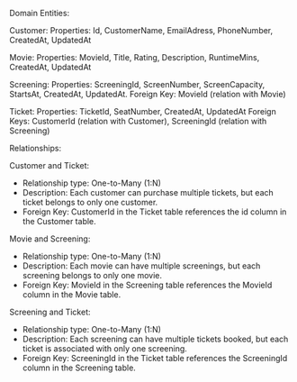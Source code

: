 Domain Entities:

Customer:
Properties: Id, CustomerName, EmailAdress, PhoneNumber, CreatedAt, UpdatedAt

Movie:
Properties: MovieId, Title, Rating, Description, RuntimeMins, CreatedAt, UpdatedAt


Screening:
Properties: ScreeningId, ScreenNumber, ScreenCapacity, StartsAt, CreatedAt, UpdatedAt.
Foreign Key: MovieId (relation with Movie)

Ticket:
Properties: TicketId, SeatNumber, CreatedAt, UpdatedAt
Foreign Keys: CustomerId (relation with Customer), ScreeningId (relation with Screening)


Relationships:  

Customer and Ticket:

- Relationship type: One-to-Many (1:N)
- Description: Each customer can purchase multiple tickets, but each ticket belongs to only one customer.
- Foreign Key: CustomerId in the Ticket table references the id column in the Customer table.


Movie and Screening:
- Relationship type: One-to-Many (1:N)
- Description: Each movie can have multiple screenings, but each screening belongs to only one movie.
- Foreign Key: MovieId in the Screening table references the MovieId column in the Movie table.


Screening and Ticket:
- Relationship type: One-to-Many (1:N)
- Description: Each screening can have multiple tickets booked, but each ticket is associated with only one screening.
- Foreign Key: ScreeningId in the Ticket table references the ScreeningId column in the Screening table.






